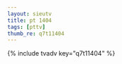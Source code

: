 ```yaml
--- 
layout: sieutv
title: pt 1404
tags: [pttv]
thumb_re: q7t11404
---
```

{% include tvadv key="q7t11404" %} 
